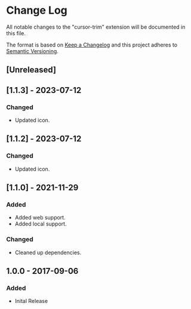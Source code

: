 # Change Log
All notable changes to the "cursor-trim" extension will be documented in this file.

The format is based on [Keep a Changelog](http://keepachangelog.com/en/1.0.0/) and this project adheres to [Semantic Versioning](http://semver.org/spec/v2.0.0.html).

## [Unreleased]

## [1.1.3] - 2023-07-12
### Changed
- Updated icon.

## [1.1.2] - 2023-07-12
### Changed
- Updated icon.

## [1.1.0] - 2021-11-29
### Added
- Added web support.
- Added local support.

### Changed
- Cleaned up dependencies.

## 1.0.0 - 2017-09-06
### Added
- Inital Release
